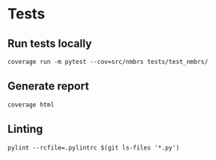 # Tests

## Run tests locally

```commandline
coverage run -m pytest --cov=src/nmbrs tests/test_nmbrs/
```

## Generate report

```commandline
coverage html
```

## Linting

```commandline
pylint --rcfile=.pylintrc $(git ls-files '*.py')
```
